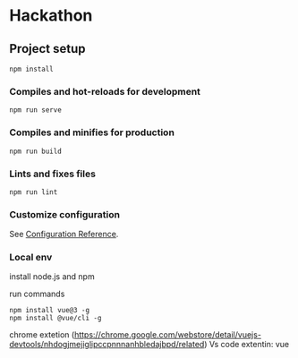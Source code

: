 # Hackathon

## Project setup
```
npm install
```

### Compiles and hot-reloads for development
```
npm run serve
```

### Compiles and minifies for production
```
npm run build
```

### Lints and fixes files
```
npm run lint
```

### Customize configuration
See [Configuration Reference](https://cli.vuejs.org/config/).


### Local env
install node.js and npm

run commands 

```
npm install vue@3 -g 
npm install @vue/cli -g

```
chrome extetion (https://chrome.google.com/webstore/detail/vuejs-devtools/nhdogjmejiglipccpnnnanhbledajbpd/related)
Vs code extentin: vue